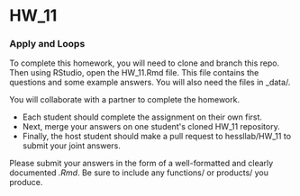 # HW_11
### Apply and Loops

To complete this homework, you will need to clone and branch this repo. Then using RStudio, open the HW_11.Rmd file.  This file contains the questions and some example answers. You will also need the files in _data/.

You will collaborate with a partner to complete the homework.  

* Each student should complete the assignment on their own first.  
* Next, merge your answers on one student's cloned HW_11 repository.   
* Finally, the host student should make a pull request to hessllab/HW_11 to submit your joint answers. 

Please submit your answers in the form of a well-formatted and clearly documented _.Rmd_. Be sure to include any functions/ or products/ you produce.